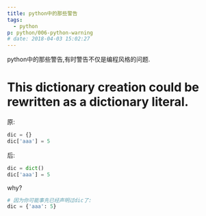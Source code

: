 ```yaml
---
title: python中的那些警告
tags:
  - python
p: python/006-python-warning
# date: 2018-04-03 15:02:27
---
```

python中的那些警告,有时警告不仅是编程风格的问题.

# This dictionary creation could be rewritten as a dictionary literal.
原:
```python
dic = {}
dic['aaa'] = 5
```
后:
```python
dic = dict()
dic['aaa'] = 5
```
why?
```python
# 因为你可能事先已经声明过dic了:
dic = {'aaa': 5}
```


